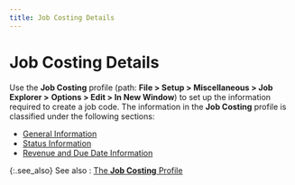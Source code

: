 ```yaml
---
title: Job Costing Details
---
```


# Job Costing Details


Use the **Job Costing** profile  (path: **File &gt; Setup &gt; Miscellaneous 
 &gt; Job Explorer &gt;** **Options 
 &gt; Edit &gt; In New Window**) to set up the information required  to create a job code. The information in the **Job 
 Costing** profile is classified under the following sections:

- [General  Information]({{site.sc_baseurl}}/options/job-costing/job-costing-details/general_information_job_costing.html)
- [Status  Information]({{site.sc_baseurl}}/options/job-costing/job-costing-details/status_information.html)
- [Revenue  and Due Date Information]({{site.sc_baseurl}}/options/job-costing/job-costing-details/revenues_and_due_date_information.html)



{:.see_also}
See also
: [The **Job Costing** Profile]({{site.sc_baseurl}}/options/job-costing/set-up-a-job-code/the_job_costing_profile.html)
